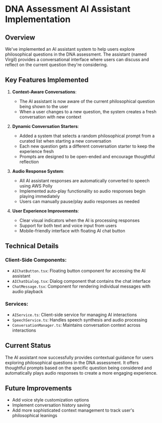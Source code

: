
# DNA Assessment AI Assistant Implementation

## Overview
We've implemented an AI assistant system to help users explore philosophical questions in the DNA assessment. The assistant (named Virgil) provides a conversational interface where users can discuss and reflect on the current question they're considering.

## Key Features Implemented

1. **Context-Aware Conversations**: 
   - The AI assistant is now aware of the current philosophical question being shown to the user
   - When a user changes to a new question, the system creates a fresh conversation with new context

2. **Dynamic Conversation Starters**:
   - Added a system that selects a random philosophical prompt from a curated list when starting a new conversation
   - Each new question gets a different conversation starter to keep the experience fresh
   - Prompts are designed to be open-ended and encourage thoughtful reflection

3. **Audio Response System**:
   - All AI assistant responses are automatically converted to speech using AWS Polly
   - Implemented auto-play functionality so audio responses begin playing immediately
   - Users can manually pause/play audio responses as needed

5. **User Experience Improvements**:
   - Clear visual indicators when the AI is processing responses
   - Support for both text and voice input from users
   - Mobile-friendly interface with floating AI chat button

## Technical Details

### Client-Side Components:
- `AIChatButton.tsx`: Floating button component for accessing the AI assistant
- `AIChatDialog.tsx`: Dialog component that contains the chat interface
- `ChatMessage.tsx`: Component for rendering individual messages with audio playback

### Services:
- `AIService.ts`: Client-side service for managing AI interactions
- `SpeechService.ts`: Handles speech synthesis and audio processing
- `ConversationManager.ts`: Maintains conversation context across interactions

## Current Status
The AI assistant now successfully provides contextual guidance for users exploring philosophical questions in the DNA assessment. It offers thoughtful prompts based on the specific question being considered and automatically plays audio responses to create a more engaging experience.

## Future Improvements
- Add voice style customization options
- Implement conversation history saving
- Add more sophisticated context management to track user's philosophical leanings
